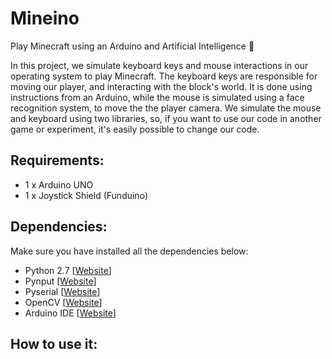 # Mineino
Play Minecraft using an Arduino and Artificial Intelligence :roller_coaster:

In this project, we simulate keyboard keys and mouse interactions in our operating system to play Minecraft. The keyboard keys are responsible for moving our player, and interacting with the block's world. It is done using instructions from an Arduino, while the mouse is simulated using a face recognition system, to move the the player camera. We simulate the mouse and keyboard using two libraries, so, if you want to use our code in another game or experiment, it's easily possible to change our code.

## Requirements:
+ 1 x Arduino UNO
+ 1 x Joystick Shield (Funduino)

## Dependencies:
Make sure you have installed all the dependencies below:
+ Python 2.7 [[Website](https://www.python.org/)]
+ Pynput [[Website](https://pypi.python.org/pypi/pynput)]
+ Pyserial [[Website](https://pypi.python.org/pypi/pyserial)]
+ OpenCV [[Website](https://opencv.org/)]
+ Arduino IDE [[Website](https://www.arduino.cc/en/main/software)]

## How to use it:
